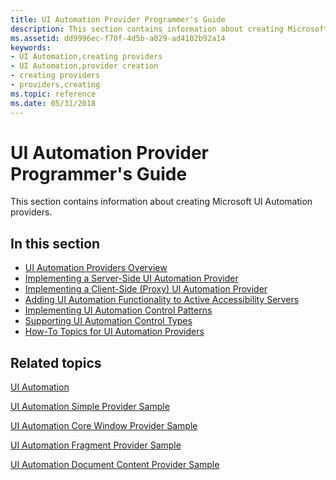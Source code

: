 ```yaml
---
title: UI Automation Provider Programmer's Guide
description: This section contains information about creating Microsoft UI Automation providers.
ms.assetid: dd9996ec-f70f-4d5b-a029-ad4102b92a14
keywords:
- UI Automation,creating providers
- UI Automation,provider creation
- creating providers
- providers,creating
ms.topic: reference
ms.date: 05/31/2018
---
```


# UI Automation Provider Programmer's Guide

This section contains information about creating Microsoft UI Automation providers.

## In this section

-   [UI Automation Providers Overview](uiauto-providersoverview.md)
-   [Implementing a Server-Side UI Automation Provider](uiauto-serversideprovider.md)
-   [Implementing a Client-Side (Proxy) UI Automation Provider](uiauto-clientsideprovider.md)
-   [Adding UI Automation Functionality to Active Accessibility Servers](uiauto-usingiaccessibleex.md)
-   [Implementing UI Automation Control Patterns](uiauto-implementinguiautocontrolpatterns.md)
-   [Supporting UI Automation Control Types](uiauto-supportinguiautocontroltypes.md)
-   [How-To Topics for UI Automation Providers](uiauto-howto-topics-for-uiautomation-providers.md)

## Related topics

<dl> <dt>

[UI Automation](entry-uiauto-win32.md)
</dt> <dt>

[UI Automation Simple Provider Sample](https://github.com/microsoftarchive/msdn-code-gallery-microsoft/tree/411c271e537727d737a53fa2cbe99eaecac00cc0/Official%20Windows%20Platform%20Sample/UI%20Automation%20simple%20provider%20sample)
</dt> <dt>

[UI Automation Core Window Provider Sample](https://github.com/microsoftarchive/msdn-code-gallery-microsoft/tree/411c271e537727d737a53fa2cbe99eaecac00cc0/Official%20Windows%20Platform%20Sample/UI%20Automation%20core%20window%20provider%20sample)
</dt> <dt>

[UI Automation Fragment Provider Sample](https://github.com/microsoftarchive/msdn-code-gallery-microsoft/tree/411c271e537727d737a53fa2cbe99eaecac00cc0/Official%20Windows%20Platform%20Sample/UI%20Automation%20fragment%20provider%20sample)
</dt> <dt>

[UI Automation Document Content Provider Sample](https://github.com/microsoftarchive/msdn-code-gallery-microsoft/tree/411c271e537727d737a53fa2cbe99eaecac00cc0/Official%20Windows%20Platform%20Sample/UI%20Automation%20document%20content%20provider%20sample)
</dt> </dl>

 

 




